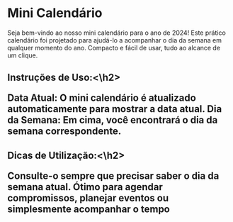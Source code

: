 <h1>Mini Calendário</h1>

Seja bem-vindo ao nosso mini calendário para o ano de 2024! Este prático calendário foi projetado para ajudá-lo a acompanhar o dia da semana em qualquer momento do ano. Compacto e fácil de usar, tudo ao alcance de um clique.

<h2>Instruções de Uso:<\h2>

Data Atual: O mini calendário é atualizado automaticamente para mostrar a data atual.
Dia da Semana: Em cima, você encontrará o dia da semana correspondente.

<h2>Dicas de Utilização:<\h2>

Consulte-o sempre que precisar saber o dia da semana atual.
Ótimo para agendar compromissos, planejar eventos ou simplesmente acompanhar o tempo
